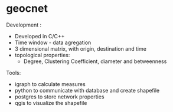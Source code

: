 # geocnet

Development :
- Developed in C/C++
- Time window - data agregation
- 3 dimensional matrix, with origin, destination and time
- topological properties:
  - Degree, Clustering Coefficient, diameter and betweenness

Tools:
- igraph to calculate measures
- python to communicate with database and create shapefile
- postgres to store network properties
- qgis to visualize the shapefile

